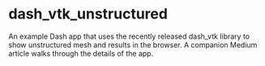 # dash_vtk_unstructured
An example Dash app that uses the recently released dash_vtk library to show unstructured mesh and results in the browser.
A companion Medium article walks through the details of the app.

